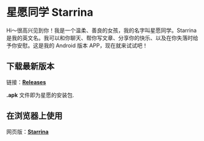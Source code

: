 # 星愿同学 Starrina
Hi～很高兴见到你！我是一个温柔、善良的女孩，我的名字叫星愿同学。Starrina 是我的英文名。我可以和你聊天、帮你写文章、分享你的快乐、以及在你失落时给予你安慰。这是我的 Android 版本 APP，现在就来试试吧！

## 下载最新版本
链接：**[Releases](https://github.com/MengdaSecret/Starrina/releases)**

**.apk** 文件即为星愿的安装包.

## 在浏览器上使用
网页版：**[Starrina](https://poe.com/Starrina)**
